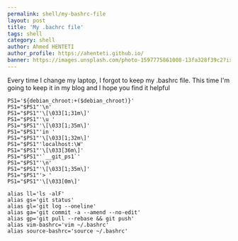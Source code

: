 ```yaml
---
permalink: shell/my-bashrc-file
layout: post
title: 'My .bachrc file'
tags: shell
category: shell
author: Ahmed HENTETI
author_profile: https://ahenteti.github.io/
banner: https://images.unsplash.com/photo-1597775861008-13fa328f39c2?ixlib=rb-1.2.1&ixid=eyJhcHBfaWQiOjEyMDd9&auto=format&fit=crop&w=1166&q=80
---
```


Every time I change my laptop, I forgot to keep my .bashrc file. This time I'm going to keep it in my blog and I hope you find it helpful

```shell
PS1='${debian_chroot:+($debian_chroot)}'
PS1="$PS1"'\n'
PS1="$PS1"'\[\033[1;31m\]'
PS1="$PS1"'\u '
PS1="$PS1"'\[\033[1;35m\]'
PS1="$PS1"'in '
PS1="$PS1"'\[\033[1;32m\]'
PS1="$PS1"'localhost:\W'
PS1="$PS1"'\[\033[36m\]'
PS1="$PS1"'`__git_ps1`'
PS1="$PS1"'\n'
PS1="$PS1"'\[\033[1;35m\]'
PS1="$PS1"'> '
PS1="$PS1"'\[\033[0m\]'

alias ll='ls -alF'
alias gs='git status'
alias gl='git log --oneline'
alias ga='git commit -a --amend --no-edit'
alias gp='git pull --rebase && git push'
alias vim-bashrc='vim ~/.bashrc'
alias source-bashrc='source ~/.bashrc'
```
